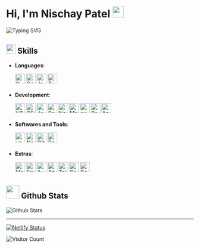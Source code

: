 #  Hi, I'm Nischay Patel <img src="https://media.giphy.com/media/hvRJCLFzcasrR4ia7z/giphy.gif" width="30">
<img src="https://readme-typing-svg.herokuapp.com?font=Noto+Sans&weight=500&size=30&pause=1000&color=0F5DA1&background=4EFFED00&vCenter=true&random=false&width=435&height=36&lines=Active+learner%2C;Computer+science+student%2C;Love+learning+new+things...%F0%9F%92%95" alt="Typing SVG" />

## <img src="https://media2.giphy.com/media/QssGEmpkyEOhBCb7e1/giphy.gif?cid=ecf05e47a0n3gi1bfqntqmob8g9aid1oyj2wr3ds3mg700bl&rid=giphy.gif" width ="25"><b> Skills </b>
- **Languages**:
  
  <img align="left" alt="C" width="26px" src="https://img.icons8.com/fluency/256/c-programming.png" />
<img align="left" alt="C++" width="26px" src="https://img.icons8.com/color/256/c-plus-plus-logo.png" />
<img align="left" alt="JavaScript" width="26px" src="https://img.icons8.com/color/512/javascript.png" />
<img align="left" alt="Typescript" width="26px" src="https://img.icons8.com/?size=512&id=nCj4PvnCO0tZ&format=png" />
  <br/>
  <br/>

- **Development**:

  <img align="left" alt="HTML5" width="26px" src="https://img.icons8.com/color/512/html-5.png" />
<img align="left" alt="CSS3" width="26px" src="https://img.icons8.com/fluency/512/css3.png" />
<img align="left" alt="JavaScript" width="26px" src="https://img.icons8.com/color/512/javascript.png" />
<img align="left" alt="React" width="26px" src="https://logos-download.com/wp-content/uploads/2016/09/React_logo_logotype_emblem.png" />
<img align="left" alt="Nextjs" width="26px" src="https://github.com/nischay-code/nischay-code/assets/95124327/69cb884d-b3c2-4ce1-a056-d73b9b8deb53" />
<img align="left" alt="MongoDB" width="26px" src="https://img.icons8.com/color/512/mongodb.png" />
<img align="left" alt="expressjs" width="26px" src="https://github.com/nischay-code/nischay-code/assets/95124327/d1e273dd-7c2a-4e29-a1b8-356962eb8e76" />
<img align="left" alt="React Native" width="26px" src="https://img.icons8.com/color/256/react-native.png" />
<img align="left" alt="Android Studio" width="26px" src="https://img.icons8.com/?size=512&id=04OFrkjznvcd&format=png" />
  <br/>
  <br/>


- **Softwares and Tools**:
  
  <img align="left" alt="vscode" width="26px" src="https://github.com/nischay-code/nischay-code/assets/95124327/385e84f9-b3c7-47f7-b5fe-5bd5743b4111" />
<img align="left" alt="Node.js" width="26px" src="https://img.icons8.com/fluency/512/node-js.png" />
<img align="left" alt="Git" width="26px" src="https://img.icons8.com/color/512/git.png" />
<img align="left" alt="Postman" width="26px" src="https://github.com/nischay-code/nischay-code/assets/95124327/c70b4dfb-9a6d-4b55-af66-fff83fec78f4" />
  <br/>
  <br/>

- **Extras**:
  
  <img align="left" alt="Markdown" width="26px" src="https://img.icons8.com/?size=512&id=21831&format=png" />  
<img align="left" alt="Firebase" width="26px" src="https://img.icons8.com/color/512/firebase.png" />
<img align="left" alt="AWS" width="26px" src="https://img.icons8.com/color/512/amazon-web-services.png" />
<img align="left" alt="Azure" width="26px" src="https://github.com/nischay-code/nischay-code/assets/95124327/fdeebed5-2d77-4452-91a2-7798021aeb43" />
<img align="left" alt="TailwindCSS" width="26px" src="https://img.icons8.com/?size=512&id=CIAZz2CYc6Kc&format=png" /> 
<img align="left" alt="Google Cloud Storage" width="26px" src="https://img.icons8.com/?size=512&id=WHRLQdbEXQ16&format=png" />
<img align="left" alt="Bootstrap" width="26px" src="https://img.icons8.com/?size=512&id=84710&format=png" />
<br>
<br>

## <img src="https://media.giphy.com/media/iY8CRBdQXODJSCERIr/giphy.gif" width="35"><b> Github Stats </b>
  <img align="center" src="https://github-readme-stats.vercel.app/api?username=nischay-code&count_private=true&show_icons=true&line_height=20&title_color=7A7ADB&icon_color=2234AE&text_color=D3D3D3&bg_color=0,000000,130F40" alt="Github Stats">
 
<hr/>

[![Netlify Status](https://api.netlify.com/api/v1/badges/5347d8c2-99df-4ed4-b89c-483a0d8ffc01/deploy-status)](https://app.netlify.com/sites/nischaypatel/deploys)

![Visitor Count](https://profile-counter.glitch.me/nischay-code/count.svg)
